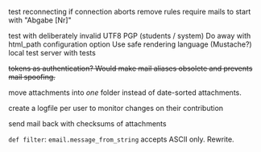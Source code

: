 test reconnecting if connection aborts
remove rules
require mails to start with "Abgabe [Nr]"


test with deliberately invalid UTF8
PGP (students / system)
Do away with html_path configuration option
Use safe rendering language (Mustache?)
local test server with tests

~~tokens as authentication? Would make mail aliases obsolete and prevents mail spoofing.~~

move attachments into *one* folder instead of date-sorted attachments.

create a logfile per user to monitor changes on their contribution

send mail back with checksums of attachments

`def filter`: `email.message_from_string` accepts ASCII only. Rewrite.
